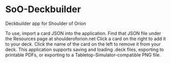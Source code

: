 # SoO-Deckbuilder
Deckbuilder app for Shoulder of Orion

To use, import a card JSON into the application. Find that JSON file under the Resources page at shoulderoforion.net
Click a card on the right to add it to your deck. Click the name of the card on the left to remove it from your deck.
This application supports saving and loading .deck files, esporting to printable PDFs, or exporting to a Tabletop-Simulator-compatible PNG file.
